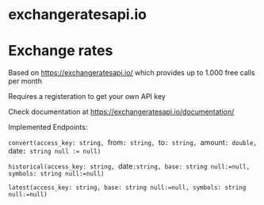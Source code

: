 # exchangeratesapi.io
# Exchange rates

Based on https://exchangeratesapi.io/
which provides up to 1.000 free calls per month

Requires a registeration to get your own API key

Check documentation at https://exchangeratesapi.io/documentation/

Implemented Endpoints:

`convert(access_key: string, `from`: string, `to`: string, `amount`: double, `date`: string null := null)`<p>
`historical(access_key: string, `date`:string, base: string null:=null, symbols: string null:=null)`<p>
`latest(access_key: string, base: string null:=null, symbols: string null:=null)`<p>

